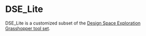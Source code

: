 # DSE_Lite

DSE_Lite is a customized subset of the [Design Space Exploration Grasshopper tool set](https://github.com/Digital-Structures/gh-design-space-exploration).